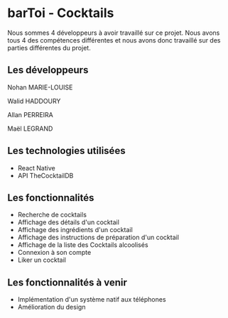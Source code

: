 # barToi - Cocktails

Nous sommes 4 développeurs à avoir travaillé sur ce projet. Nous avons tous 4 des compétences différentes et nous avons donc travaillé sur des parties différentes du projet.

## Les développeurs
Nohan MARIE-LOUISE

Walid HADDOURY

Allan PERREIRA

Maël LEGRAND

## Les technologies utilisées
- React Native
- API TheCocktailDB

## Les fonctionnalités
- Recherche de cocktails
- Affichage des détails d'un cocktail
- Affichage des ingrédients d'un cocktail
- Affichage des instructions de préparation d'un cocktail
- Affichage de la liste des Cocktails alcoolisés
- Connexion à son compte
- Liker un cocktail

## Les fonctionnalités à venir
- Implémentation d'un système natif aux téléphones
- Amélioration du design

